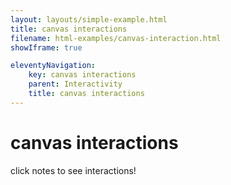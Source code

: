 ```yaml
---
layout: layouts/simple-example.html
title: canvas interactions
filename: html-examples/canvas-interaction.html
showIframe: true

eleventyNavigation:
    key: canvas interactions
    parent: Interactivity
    title: canvas interactions
---
```


# canvas interactions
click notes to see interactions!